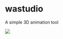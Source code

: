 # wastudio
A simple 3D animation tool

![](https://raw.githubusercontent.com/osen/wastudio/master/doc/wastudio_ss1.png)
